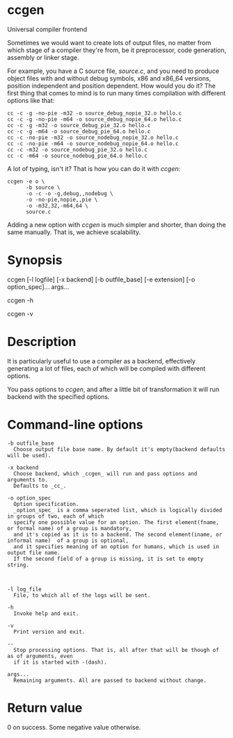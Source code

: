 # ccgen
Universal compiler frontend

Sometimes we would want to create lots of output files, no matter from which stage of a compiler they're from, be it preprocessor, code generation, assembly or linker stage.

For example, you have a C source file, _source.c_, and you need to produce object files with and without debug symbols, x86 and x86_64 versions, position independent and position dependent. How would you do it? The first thing that comes to mind is to run many times compilation with different options like that:
    
    cc -c -g -no-pie -m32 -o source_debug_nopie_32.o hello.c
    cc -c -g -no-pie -m64 -o source_debug_nopie_64.o hello.c
    cc -c -g -m32 -o source_debug_pie_32.o hello.c
    cc -c -g -m64 -o source_debug_pie_64.o hello.c
    cc -c -no-pie -m32 -o source_nodebug_nopie_32.o hello.c
    cc -c -no-pie -m64 -o source_nodebug_nopie_64.o hello.c
    cc -c -m32 -o source_nodebug_pie_32.o hello.c
    cc -c -m64 -o source_nodebug_pie_64.o hello.c

A lot of typing, isn't it?
That is how you can do it with _ccgen_:

    ccgen -e o \
          -b source \
          -o -c -o -g,debug,,nodebug \
          -o -no-pie,nopie,,pie \
          -o -m32,32,-m64,64 \
          source.c

Adding a new option with _ccgen_ is much simpler and shorter, than doing the same manually.
That is, we achieve scalability.

# Synopsis
  ccgen [-l logfile]
        [-x backend]
	[-b outfile_base]
	[-e extension]
	[-o option_spec]...
	args...

  ccgen -h

  ccgen -v

# Description

  It is particularly useful to use a compiler as a backend,
  effectively generating a lot of files, each of which will be compiled with different options.

  You pass options to _ccgen_, and after a little bit of transformation it will
  run backend with the specified options.

# Command-line options
    -b outfile_base
      Choose output file base name. By default it's empty(backend defaults will be used).

    -x backend
      Choose backend, which _ccgen_ will run and pass options and arguments to.
      Defaults to _cc_.

    -o option_spec
      Option specification. 
      _option_spec_ is a comma seperated list, which is logically divided in groups of two, each of which
      specify one possible value for an option. The first element(fname, or formal name) of a group is mandatory,
      and it's copied as it is to a backend. The second element(iname, or informal name)  of a group is optional,
      and it specifies meaning of an option for humans, which is used in output file name.
      If the second field of a group is missing, it is set to empty string.

 
 
    -l log_file
      File, to which all of the logs will be sent.

    -h
      Invoke help and exit.

    -v
      Print version and exit.

    -- 
      Stop processing options. That is, all after that will be though of as of arguments, even
      if it is started with -(dash).

    args... 
      Remaining arguments. All are passed to backend without change.

# Return value
  0 on success. Some negative value otherwise.
